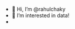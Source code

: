 - 👋 Hi, I’m @rahulchaky
- 👀 I’m interested in data!
- <!---
- 🌱 I’m currently learning ...
- 💞️ I’m looking to collaborate on ...
- 📫 How to reach me ...
--->
<!---
rahulchaky/rahulchaky is a ✨ special ✨ repository because its `README.md` (this file) appears on your GitHub profile.
You can click the Preview link to take a look at your changes.
--->
